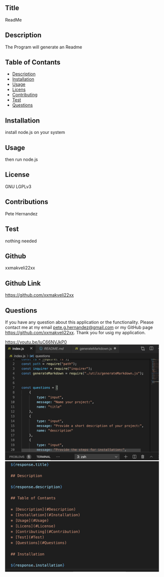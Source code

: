## Title

ReadMe

## Description

The Program will generate an Readme

## Table of Contants

* [Description](#Description)
* [Installation](#Installation)
* [Usage](#Usage)
* [Licens](#License)
* [Contributing](#Contribution)
* [Test](#Test)
* [Questions](#Questions)

## Installation

install node.js on your system

## Usage

then run node.js

## License

GNU LGPLv3

## Contributions

Pete Hernandez

## Test

nothing needed

## Github

xxmakveli22xx  
    
## Github Link

https://github.com/xxmakveli22xx

## Questions

 If you have any question about this application or the functionality.
 Please contact me at my email pete.g.hernandez@gmail.com or my GitHub page https://github.com/xxmakveli22xx.
 Thank you for usig my application.


https://youtu.be/luC66NVJkP0
<img src="/utils/Video:Img/Screen Shot 2020-09-24 at 8.10.51 PM.png">
<img src="/utils/Video:Img/Screen Shot 2020-09-24 at 8.11.02 PM.png">
